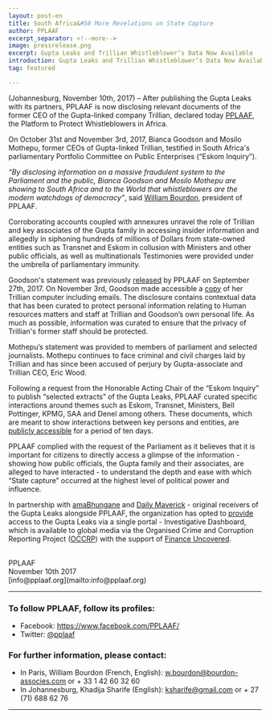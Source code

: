 ```yaml
---
layout: post-en
title: South Africa&#58 More Revelations on State Capture
author: PPLAAF
excerpt_separator: <!--more-->
image: pressrelease.png
excerpt: Gupta Leaks and Trillian Whistleblower’s Data Now Available
introduction: Gupta Leaks and Trillian Whistleblower’s Data Now Available
tag: featured

---
```


(Johannesburg, November 10th, 2017) – After publishing the Gupta Leaks with its partners, PPLAAF is now disclosing relevant documents of the former CEO of the Gupta-linked company Trillian, declared today [PPLAAF](https://pplaaf.org), the Platform to Protect Whistleblowers in Africa. 

On October 31st and November 3rd, 2017, Bianca Goodson and Mosilo Mothepu, former CEOs of Gupta-linked Trillian, testified in South Africa's parliamentary Portfolio Committee on Public Enterprises (“Eskom Inquiry”). 

_“By disclosing information on a massive fraudulent system to the Parliament and the public, Bianca Goodson and Mosilo Mothepu are showing to South Africa and to the World that whistleblowers are the modern watchdogs of democracy”_, said [William Bourdon](https://pplaaf.org/who-we-are.html), president of PPLAAF.

Corroborating accounts coupled with annexures unravel the role of Trillian and key associates of the Gupta family in accessing insider information and allegedly in siphoning hundreds of millions of Dollars from state-owned entities such as Transnet and Eskom in collusion with Ministers and other public officials, as well as multinationals Testimonies were provided under the umbrella of parliamentary immunity. 

Goodson's statement was previously [released](https://pplaaf.in/trillian-bg/) by PPLAAF on September 27th, 2017. On November 3rd, Goodson made accessible a [copy](https://pplaaf.in/trillian-bg/files) of her Trillian computer including emails. The disclosure contains contextual data that has been curated to protect personal information relating to Human resources matters and staff at Trillian and Goodson’s own personal life. As much as possible, information was curated to ensure that the privacy of Trillian's former staff should be protected. 

Mothepu’s statement was provided to members of parliament and selected journalists. Mothepu continues to face criminal and civil charges laid by Trillian and has since been accused of perjury by Gupta-associate and Trillian CEO, Eric Wood. 

Following a request from the Honorable Acting Chair of the “Eskom Inquiry” to publish “selected extracts” of the Gupta Leaks, PPLAAF curated specific interactions around themes such as Eskom, Transnet, Ministers, Bell Pottinger, KPMG, SAA and Denel among others. These documents, which are meant to show interactions between key persons and entities, are [publicly accessible](https://pplaaf.in/gleaks/) for a period of ten days. 

PPLAAF complied with the request of the Parliament as it believes that it is important for citizens to directly access a glimpse of the information - showing how public officials, the Gupta family and their associates, are alleged to have interacted - to understand the depth and ease with which “State capture” occurred at the highest level of political power and influence. 

In partnership with [amaBhungane](http://amabhungane.co.za/) and [Daily Maverick](https://www.dailymaverick.co.za/) - original receivers of the Gupta Leaks alongside PPLAAF, the organization has opted to [provide](http://amabhungane.co.za/article/2017-11-10-guptaleaks-released-to-journalists-worldwide) access to the Gupta Leaks via a single portal - Investigative Dashboard, which is available to global media via the Organised Crime and Corruption Reporting Project ([OCCRP](https://www.occrp.org/en)) with the support of [Finance Uncovered](http://www.financeuncovered.org/).



<br>
PPLAAF <br>
November 10th 2017 <br>
[info@pplaaf.org](mailto:info@pplaaf.org)

<br>

----------------------

### To follow PPLAAF, follow its profiles:
- Facebook: <https://www.facebook.com/PPLAAF/>
- Twitter: [@pplaaf](https://twitter.com/pplaaf)

### For further information, please contact:
- In Paris, William Bourdon (French, English): [w.bourdon@bourdon-associes.com](mailto:w.bourdon@bourdon-associes.com) or + 33 1 42 60 32 60
- In Johannesburg, Khadija Sharife (English): [ksharife@gmail.com](mailto:ksharife@gmail.com) or + 27 (71) 688 62 76 




-----
